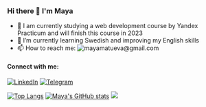### Hi there 👋 I'm Maya

- 🔭 I am currently studying a web development course by Yandex Practicum and will finish this course in 2023
- 🌱 I’m currently learning Swedish and improving my English skills
- 📫 How to reach me: ![mayamatueva@gmail.com](https://img.shields.io/badge/Gmail-D14836?style=for-the-badge&logo=gmail&logoColor=white)

#### Connect with me:
<a href="https://www.linkedin.com/in/mayamatueva/" target="_blank"><img src="https://opencollective.com/nest/sponsors/badge.svg](https://img.shields.io/badge/linkedin-%230077B5.svg?style=for-the-badge&logo=linkedin&logoColor=white" alt="LinkedIn"/></a>
<a href="https://t.me/Bee_Maya" target="_blank"><img src="https://img.shields.io/badge/Telegram-2CA5E0?style=for-the-badge&logo=telegram&logoColor=white" alt="Telegram"/></a>


[![Top Langs](https://github-readme-stats.vercel.app/api/top-langs/?username=maichonok&layout=compact)](https://github.com/maichonok/github-readme-stats) 
[![Maya's GitHub stats](https://github-readme-stats.vercel.app/api?username=maichonok)](https://github.com/maichonok/github-readme-stats) 
![](https://komarev.com/ghpvc/?username=maichonok)

